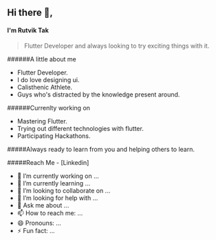 ## Hi there 👋,
#### I'm Rutvik Tak

>Flutter Developer and always looking to try exciting things with it.

######A little about me
  - Flutter Developer.
  - I do love designing ui.
  - Calisthenic Athlete.
  - Guys who's distracted by the knowledge present around.

######Currenlty working on
  - Mastering Flutter.
  - Trying out different technologies with flutter.
  - Participating Hackathons.

#####Always ready to learn from you and helping others to learn.

#####Reach Me
     - [Linkedin]

- 🔭 I’m currently working on ...
- 🌱 I’m currently learning ...
- 👯 I’m looking to collaborate on ...
- 🤔 I’m looking for help with ...
- 💬 Ask me about ...
- 📫 How to reach me: ...
- 😄 Pronouns: ...
- ⚡ Fun fact: ...

